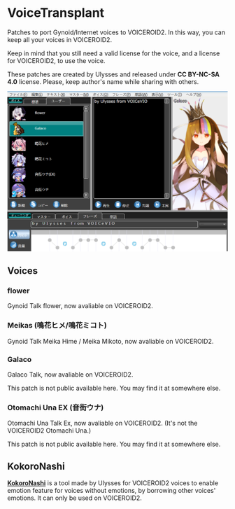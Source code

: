 # VoiceTransplant
Patches to port Gynoid/Internet voices to VOICEROID2. In this way, you can keep all your voices in VOICEROID2.

Keep in mind that you still need a valid license for the voice, and a license for VOICEROID2, to use the voice.

These patches are created by Ulysses and released under **CC BY-NC-SA 4.0** license. Please, keep author's name while sharing with others.

![VoiceTransplant](https://raw.githubusercontent.com/VOICeVIO/VoiceTransplant/main/demo.png)

## Voices

### flower
Gynoid Talk flower, now avaliable on VOICEROID2.

### Meikas (鳴花ヒメ/鳴花ミコト)
Gynoid Talk Meika Hime / Meika Mikoto, now avaliable on VOICEROID2.

### Galaco
Galaco Talk, now avaliable on VOICEROID2.

This patch is not public available here. You may find it at somewhere else.

### Otomachi Una EX (音街ウナ)
Otomachi Una Talk Ex, now avaliable on VOICEROID2. (It's not the VOICEROID2 Otomachi Una.)

This patch is not public available here. You may find it at somewhere else.

## KokoroNashi
[**KokoroNashi**](https://on.soundcloud.com/ru1h2) is a tool made by Ulysses for VOICEROID2 voices to enable emotion feature for voices without emotions, by borrowing other voices' emotions. It can only be used on VOICEROID2.

